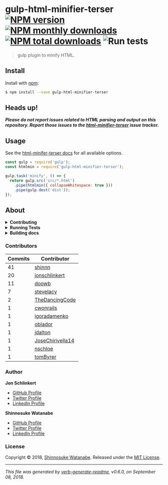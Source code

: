 # gulp-html-minifier-terser [![NPM version](https://img.shields.io/npm/v/gulp-html-minifier-terser.svg?style=flat)](https://www.npmjs.com/package/gulp-html-minifier-terser) [![NPM monthly downloads](https://img.shields.io/npm/dm/gulp-html-minifier-terser.svg?style=flat)](https://npmjs.org/package/gulp-html-minifier-terser) [![NPM total downloads](https://img.shields.io/npm/dt/gulp-html-minifier-terser.svg?style=flat)](https://npmjs.org/package/gulp-html-minifier-terser) ![Run tests](https://github.com/pioug/gulp-html-minifier-terser/workflows/Run%20tests/badge.svg)

> gulp plugin to minify HTML.

## Install

Install with [npm](https://www.npmjs.com/):

```sh
$ npm install --save gulp-html-minifier-terser
```

## Heads up!

_**Please do not report issues related to HTML parsing and output on this repository. Report those issues to the [html-minifier-terser](https://github.com/terser/html-minifier-terser/issues) issue tracker.**_

## Usage

See the [html-minifer-terser docs](https://github.com/terser/html-minifier-terser) for all available options.

```js
const gulp = require('gulp');
const htmlmin = require('gulp-html-minifier-terser');

gulp.task('minify', () => {
  return gulp.src('src/*.html')
    .pipe(htmlmin({ collapseWhitespace: true }))
    .pipe(gulp.dest('dist'));
});
```

## About

<details>
<summary><strong>Contributing</strong></summary>

Pull requests and stars are always welcome. For bugs and feature requests, [please create an issue](../../issues/new).

</details>

<details>
<summary><strong>Running Tests</strong></summary>

Running and reviewing unit tests is a great way to get familiarized with a library and its API. You can install dependencies and run tests with the following command:

```sh
$ npm install && npm test
```

</details>

<details>
<summary><strong>Building docs</strong></summary>

_(This project's readme.md is generated by [verb](https://github.com/verbose/verb-generate-readme), please don't edit the readme directly. Any changes to the readme must be made in the [.verb.md](.verb.md) readme template.)_

To generate the readme, run the following command:

```sh
$ npm install -g verbose/verb#dev verb-generate-readme && verb
```

</details>

### Contributors

| **Commits** | **Contributor** |
| --- | --- |
| 41 | [shinnn](https://github.com/shinnn) |
| 20 | [jonschlinkert](https://github.com/jonschlinkert) |
| 11 | [doowb](https://github.com/doowb) |
| 7 | [stevelacy](https://github.com/stevelacy) |
| 2 | [TheDancingCode](https://github.com/TheDancingCode) |
| 1 | [cwonrails](https://github.com/cwonrails) |
| 1 | [igoradamenko](https://github.com/igoradamenko) |
| 1 | [oblador](https://github.com/oblador) |
| 1 | [jdalton](https://github.com/jdalton) |
| 1 | [JoseChirivella14](https://github.com/JoseChirivella14) |
| 1 | [nschloe](https://github.com/nschloe) |
| 1 | [tomByrer](https://github.com/tomByrer) |

### Author

**Jon Schlinkert**

* [GitHub Profile](https://github.com/jonschlinkert)
* [Twitter Profile](https://twitter.com/jonschlinkert)
* [LinkedIn Profile](https://linkedin.com/in/jonschlinkert)

**Shinnosuke Watanabe**

* [GitHub Profile](https://github.com/shinnn)
* [Twitter Profile](https://twitter.com/shinnn_tw)
* [LinkedIn Profile](https://linkedin.com/in/jonschlinkert)

### License

Copyright © 2018, [Shinnosuke Watanabe](https://github.com/shinnn).
Released under the [MIT License](LICENSE).

***

_This file was generated by [verb-generate-readme](https://github.com/verbose/verb-generate-readme), v0.6.0, on September 08, 2018._
